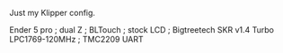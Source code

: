 Just my Klipper config.

Ender 5 pro ; dual Z ; BLTouch ; stock LCD ; Bigtreetech SKR v1.4 Turbo  LPC1769-120MHz ; TMC2209 UART
